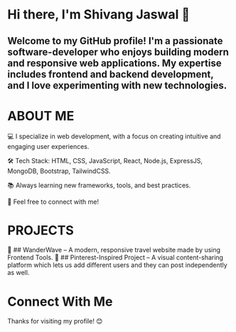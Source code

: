 # Hi there, I'm Shivang Jaswal 👋

## Welcome to my GitHub profile! I'm a passionate software-developer who enjoys building modern and responsive web applications. My expertise includes frontend and backend development, and I love experimenting with new technologies.

# ABOUT ME

💻 I specialize in web development, with a focus on creating intuitive and engaging user experiences.

🛠️ Tech Stack:  HTML, CSS, JavaScript, React, Node.js, ExpressJS, MongoDB, Bootstrap, TailwindCSS.

📚 Always learning new frameworks, tools, and best practices.

📩 Feel free to connect with me!

# PROJECTS

🔹 ## WanderWave – A modern, responsive travel website made by using Frontend Tools.
🔹 ## Pinterest-Inspired Project – A visual content-sharing platform which lets us add different users and they can post independently as well.

# Connect With Me

Thanks for visiting my profile! 😊
